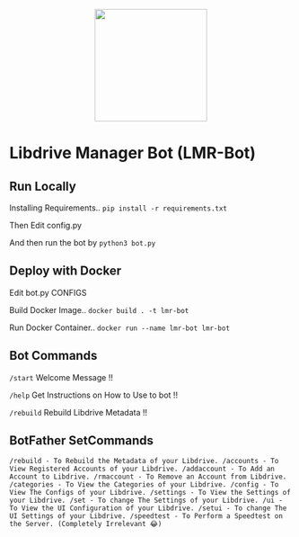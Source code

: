 <p align="center">
  <a href="https://heroku.com/deploy?template=https://github.com/shrey2199/LD_Meta_bot">
    <img src="https://img.shields.io/badge/Deploy%20To%20Heroku-blueviolet?style=for-the-badge&logo=heroku" width="200" />
  </a>
</p>

# Libdrive Manager Bot (LMR-Bot)

## Run Locally

Installing Requirements.. `pip install -r requirements.txt`

Then Edit config.py

And then run the bot by `python3 bot.py`

## Deploy with Docker

Edit bot.py CONFIGS

Build Docker Image.. `docker build . -t lmr-bot`

Run Docker Container.. `docker run --name lmr-bot lmr-bot`

## Bot Commands

`/start` Welcome Message !!

`/help` Get Instructions on How to Use to bot !!

`/rebuild` Rebuild Libdrive Metadata !!

## BotFather SetCommands

`/rebuild - To Rebuild the Metadata of your Libdrive.
 /accounts - To View Registered Accounts of your Libdrive.
 /addaccount - To Add an Account to Libdrive.
 /rmaccount - To Remove an Account from Libdrive.
 /categories - To View the Categories of your Libdrive.
 /config - To View The Configs of your Libdrive.
 /settings - To View the Settings of your Libdrive.
 /set - To change The Settings of your Libdrive.
 /ui - To View the UI Configuration of your Libdrive.
 /setui - To change The UI Settings of your Libdrive.
 /speedtest - To Perform a Speedtest on the Server. (Completely Irrelevant 😂)`
